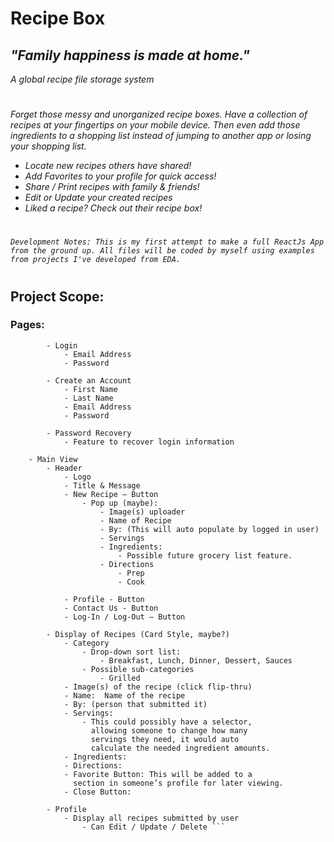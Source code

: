 # Recipe Box
## *"Family happiness is made at home."*
*A global recipe file storage system*
#
*Forget those messy and unorganized recipe boxes. Have a collection of recipes at your fingertips on your mobile device. Then even add those ingredients to a shopping list instead of jumping to another app or losing your shopping list.*

 - *Locate new recipes others have shared!*
 - *Add Favorites to your profile for quick access!*
 - *Share / Print recipes with family & friends!*
 - *Edit or Update your created recipes*
 - *Liked a recipe? Check out their recipe box!*

#

*```Development Notes: This is my first attempt to make a full ReactJs App from the ground up. All files will be coded by myself using examples from projects I've developed from EDA.```*
# 

## Project Scope:
### Pages:
``` - Landing Page
        - Login
            - Email Address
            - Password

        - Create an Account
            - First Name
            - Last Name
            - Email Address
            - Password

        - Password Recovery
            - Feature to recover login information

    - Main View
        - Header
            - Logo
            - Title & Message
            - New Recipe – Button
                - Pop up (maybe):
                    - Image(s) uploader
                    - Name of Recipe
                    - By: (This will auto populate by logged in user)
                    - Servings
                    - Ingredients:
                        - Possible future grocery list feature.
                    - Directions
                        - Prep
                        - Cook

            - Profile - Button
            - Contact Us - Button
            - Log-In / Log-Out – Button
            
        - Display of Recipes (Card Style, maybe?)
            - Category
                - Drop-down sort list: 
                    - Breakfast, Lunch, Dinner, Dessert, Sauces
                - Possible sub-categories
                    - Grilled
            - Image(s) of the recipe (click flip-thru)
            - Name:  Name of the recipe
            - By: (person that submitted it)
            - Servings:
                - This could possibly have a selector,
                  allowing someone to change how many
                  servings they need, it would auto
                  calculate the needed ingredient amounts.
            - Ingredients:
            - Directions:
            - Favorite Button: This will be added to a
              section in someone’s profile for later viewing.
            - Close Button:

        - Profile
            - Display all recipes submitted by user
                - Can Edit / Update / Delete ```